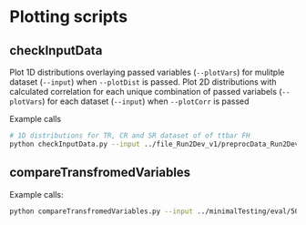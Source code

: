 # Plotting scripts

## checkInputData
Plot 1D distributions overlaying passed variables (`--plotVars`) for mulitple dataset (`--input`) when `--plotDist` is passed.
Plot 2D distributions with calculated correlation for each unique combination of passed variabels (`--plotVars`) for each dataset (`--input`) when `--plotCorr` is passed

Example calls
```bash
# 1D distributions for TR, CR and SR dataset of of ttbar FH
python checkInputData.py --input ../file_Run2Dev_v1/preprocData_Run2Dev_TR_v1_ttHad_7J.h5 ../file_Run2Dev_v1/preprocData_Run2Dev_CR_v1_ttHad_7J.h5 ../file_Run2Dev_v1/preprocData_Run2Dev_SR_v1_ttHad_7J.h5 --output minimalTestInputs/test_ttHad --plotVars jets_pt_0 jets_pt_1 jets_eta_0 jets_eta_1 --inputNames ttHad ttHad-CR ttHad-SR --plotDist --normalized
```

## compareTransfromedVariables
Example calls:
```bash
python compareTransfromedVariables.py --input ../minimalTesting/eval/50Epochs/evalDataArrays.pkl ../minimalTesting/eval/SR_50Epochs/evalDataArrays.pkl --inputID TR SR --output ../minimalTesting/eval/transfromComp
```
